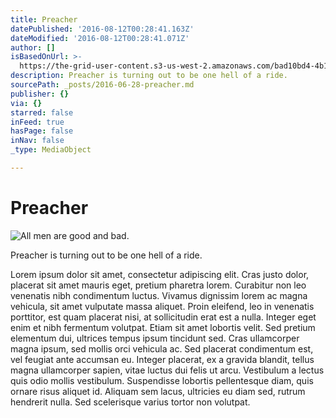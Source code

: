 ```yaml
---
title: Preacher
datePublished: '2016-08-12T00:28:41.163Z'
dateModified: '2016-08-12T00:28:41.071Z'
author: []
isBasedOnUrl: >-
  https://the-grid-user-content.s3-us-west-2.amazonaws.com/bad10bd4-4b18-4a18-b87b-b7e12963b0d7.jpg
description: Preacher is turning out to be one hell of a ride.
sourcePath: _posts/2016-06-28-preacher.md
publisher: {}
via: {}
starred: false
inFeed: true
hasPage: false
inNav: false
_type: MediaObject

---
```

# Preacher
![All men are good and bad.](https://the-grid-user-content.s3-us-west-2.amazonaws.com/bad10bd4-4b18-4a18-b87b-b7e12963b0d7.jpg)

Preacher is turning out to be one hell of a ride.

Lorem ipsum dolor sit amet, consectetur adipiscing elit. Cras justo dolor, placerat sit amet mauris eget, pretium pharetra lorem. Curabitur non leo venenatis nibh condimentum luctus. Vivamus dignissim lorem ac magna vehicula, sit amet vulputate massa aliquet. Proin eleifend, leo in venenatis porttitor, est quam placerat nisi, at sollicitudin erat est a nulla. Integer eget enim et nibh fermentum volutpat. Etiam sit amet lobortis velit. Sed pretium elementum dui, ultrices tempus ipsum tincidunt sed. Cras ullamcorper magna ipsum, sed mollis orci vehicula ac. Sed placerat condimentum est, vel feugiat ante accumsan eu. Integer placerat, ex a gravida blandit, tellus magna ullamcorper sapien, vitae luctus dui felis ut arcu. Vestibulum a lectus quis odio mollis vestibulum. Suspendisse lobortis pellentesque diam, quis ornare risus aliquet id. Aliquam sem lacus, ultricies eu diam sed, rutrum hendrerit nulla. Sed scelerisque varius tortor non volutpat.